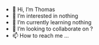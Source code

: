 - 👋 Hi, I’m Thomas
- 👀 I’m interested in nothing
- 🌱 I’m currently learning nothing
- 💞️ I’m looking to collaborate on ?
- 📫 How to reach me ...

<!---
Wiibel/Wiibel is a ✨ special ✨ repository because its `README.md` (this file) appears on your GitHub profile.
You can click the Preview link to take a look at your changes.
--->
